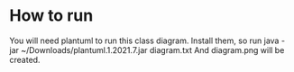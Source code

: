 # How to run
You will need plantuml to run this class diagram. Install them, so run
java -jar ~/Downloads/plantuml.1.2021.7.jar diagram.txt
And diagram.png will be created.
